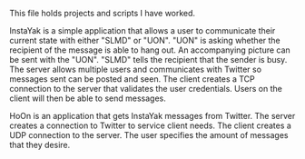 This file holds projects and scripts I have worked. 

InstaYak is a simple application that allows a user to communicate their current state with either "SLMD" or "UON". "UON" is asking whether the recipient of the message is able to hang out. An accompanying picture can be sent with the "UON". "SLMD" tells the recipient that the sender is busy. The server allows multiple users and communicates with Twitter so messages sent can be posted and seen. The client creates a TCP connection to the server that validates the user credentials. Users on the client will then be able to send messages. 

HoOn is an application that gets InstaYak messages from Twitter. The server creates a connection to Twitter to service client needs. The client creates a UDP connection to the server. The user specifies the amount of messages that they desire.

